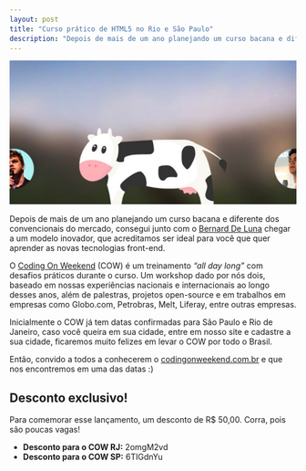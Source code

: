 ```yaml
---
layout: post
title: "Curso prático de HTML5 no Rio e São Paulo"
description: "Depois de mais de um ano planejando um curso bacana e diferente dos convencionais do mercado, consegui junto com o Bernard De Luna chegar a um modelo inovador, que acreditamos ser ideal para você que quer aprender as novas tecnologias front-end."
---
```


![COW](/assets/img/posts/cow.jpg)

Depois de mais de um ano planejando um curso bacana e diferente dos convencionais do mercado, consegui junto com o [Bernard De Luna](http://bernarddeluna.com/) chegar a um modelo inovador, que acreditamos ser ideal para você que quer aprender as novas tecnologias front-end.

<!-- more -->

O [Coding On Weekend](http://codingonweekend.com.br/) (COW) é um treinamento *“all day long”* com desafios práticos durante o curso. Um workshop dado por nós dois, baseado em nossas experiências nacionais e internacionais ao longo desses anos, além de palestras, projetos open-source e em trabalhos em empresas como Globo.com, Petrobras, Melt, Liferay, entre outras empresas.

Inicialmente o COW já tem datas confirmadas para São Paulo e Rio de Janeiro, caso você queira em sua cidade, entre em nosso site e cadastre a sua cidade, ficaremos muito felizes em levar o COW por todo o Brasil.

Então, convido a todos a conhecerem o [codingonweekend.com.br](http://codingonweekend.com.br) e que nos encontremos em uma das datas :)

## Desconto exclusivo!

Para comemorar esse lançamento, um desconto de R$ 50,00. Corra, pois são poucas vagas!

* **Desconto para o COW RJ:** 2omgM2vd
* **Desconto para o COW SP:** 6TIGdnYu

